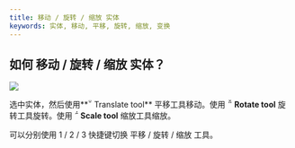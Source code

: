 ```yaml
---
title: 移动 / 旋转 / 缩放 实体
keywords: 实体, 移动, 平移, 旋转, 缩放, 变换
---
```


## 如何 移动 / 旋转 / 缩放 实体？

<img src="https://playcanvas.com/static-assets/instructions/transform.gif"/>

选中实体，然后使用**<span class="font-icon">&#57617;</span> Translate tool** 平移工具移动。使用 **<span class="font-icon">&#57619;</span> Rotate tool** 旋转工具旋转。使用 **<span class="font-icon">&#57618;</span> Scale tool** 缩放工具缩放。

可以分别使用 1 / 2 / 3 快捷键切换 平移 / 旋转 / 缩放 工具。 

